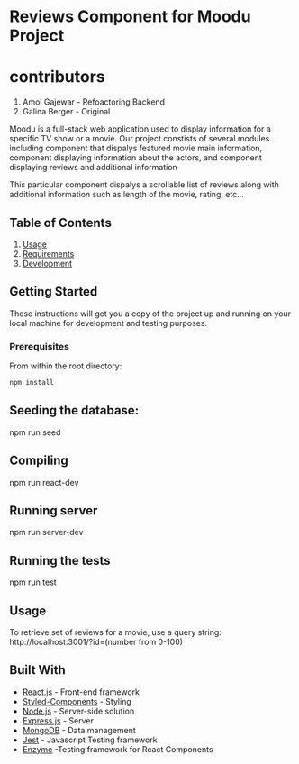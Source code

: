 # Reviews Component for Moodu Project

# contributors
1. Amol Gajewar - Refoactoring Backend
1. Galina Berger - Original

Moodu is a full-stack web application used to display information for a specific TV show or a movie.  Our project constists of several modules including component that dispalys featured movie main information, component displaying information about the actors, and component displaying reviews and additional information

This particular component dispalys a scrollable list of reviews along with additional information such as length of the movie, rating, etc...

## Table of Contents

1. [Usage](#Usage)
2. [Requirements](#requirements)
3. [Development](#development)

## Getting Started

These instructions will get you a copy of the project up and running on your local machine for development and testing purposes.

### Prerequisites

From within the root directory:

```sh
npm install
```

## Seeding the database:

npm run seed

## Compiling

npm run react-dev

## Running server

npm run server-dev

## Running the tests

npm run test


## Usage
To retrieve set of reviews for a movie, use a query string: http://localhost:3001/?id=(number from 0-100)



## Built With

* [React.js](https://reactjs.org) - Front-end framework
* [Styled-Components](https://www.styled-components.com/docs/basics) - Styling
* [Node.js](https://nodejs.org/en/) - Server-side solution
* [Express.js](https://expressjs.com/) - Server
* [MongoDB](https://www.mongodb.com/) - Data management
* [Jest](https://jestjs.io/) - Javascript Testing framework
* [Enzyme](https://github.com/airbnb/enzyme) -Testing framework for React Components

